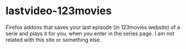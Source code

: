 # lastvideo-123movies
Firefox addons that saves your last episode (in 123movies website) of a serie and plays it for you, when you enter in the series page. I am not related with this site or something else.
